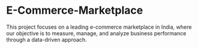 # E-Commerce-Marketplace
This project focuses on a leading e-commerce marketplace in India, where our objective is to measure, manage, and analyze business performance through a data-driven approach.
